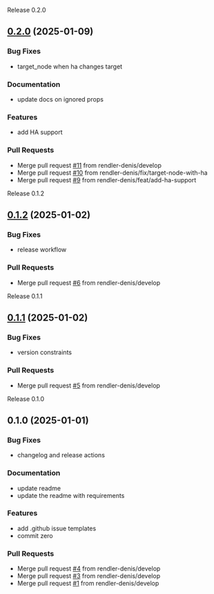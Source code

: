 
<a name="0.2.0">Release 0.2.0</a>
## [0.2.0](https://github.com/rendler-denis/tf-proxmox-mod/compare/0.1.2...0.2.0) (2025-01-09)

### Bug Fixes

* target_node when ha changes target

### Documentation

* update docs on ignored props

### Features

* add HA support

### Pull Requests

* Merge pull request [#11](https://github.com/rendler-denis/tf-proxmox-mod/issues/11) from rendler-denis/develop
* Merge pull request [#10](https://github.com/rendler-denis/tf-proxmox-mod/issues/10) from rendler-denis/fix/target-node-with-ha
* Merge pull request [#9](https://github.com/rendler-denis/tf-proxmox-mod/issues/9) from rendler-denis/feat/add-ha-support


<a name="0.1.2">Release 0.1.2</a>
## [0.1.2](https://github.com/rendler-denis/tf-proxmox-mod/compare/0.1.1...0.1.2) (2025-01-02)

### Bug Fixes

* release workflow

### Pull Requests

* Merge pull request [#6](https://github.com/rendler-denis/tf-proxmox-mod/issues/6) from rendler-denis/develop


<a name="0.1.1">Release 0.1.1</a>
## [0.1.1](https://github.com/rendler-denis/tf-proxmox-mod/compare/0.1.0...0.1.1) (2025-01-02)

### Bug Fixes

* version constraints

### Pull Requests

* Merge pull request [#5](https://github.com/rendler-denis/tf-proxmox-mod/issues/5) from rendler-denis/develop


<a name="0.1.0">Release 0.1.0</a>
## 0.1.0 (2025-01-01)

### Bug Fixes

* changelog and release actions

### Documentation

* update readme
* update the readme with requirements

### Features

* add .github issue templates
* commit zero

### Pull Requests

* Merge pull request [#4](https://github.com/rendler-denis/tf-proxmox-mod/issues/4) from rendler-denis/develop
* Merge pull request [#3](https://github.com/rendler-denis/tf-proxmox-mod/issues/3) from rendler-denis/develop
* Merge pull request [#1](https://github.com/rendler-denis/tf-proxmox-mod/issues/1) from rendler-denis/develop

